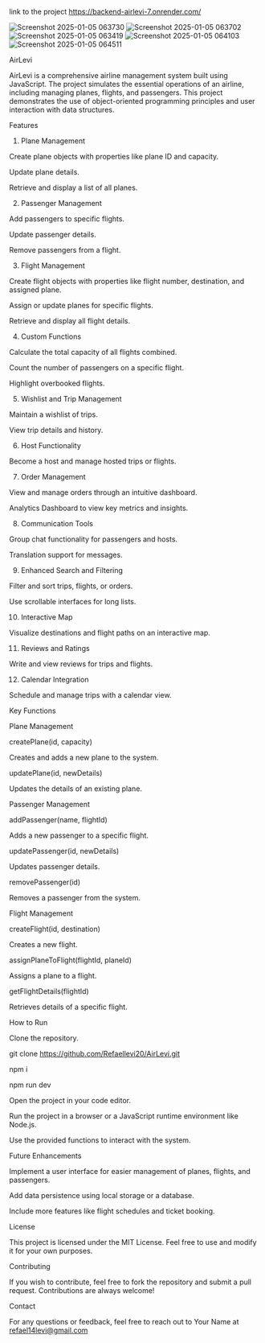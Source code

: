 link to the project https://backend-airlevi-7.onrender.com/

![Screenshot 2025-01-05 063730](https://github.com/user-attachments/assets/fd426ec1-30ae-4106-955a-5d2ad4ae0490)
![Screenshot 2025-01-05 063702](https://github.com/user-attachments/assets/fdf212b9-bad3-4fd0-97f0-7ba318c05384)
![Screenshot 2025-01-05 063419](https://github.com/user-attachments/assets/7ec034c3-ae5b-4a9b-b356-0801b00b09f8)
![Screenshot 2025-01-05 064103](https://github.com/user-attachments/assets/67310c5d-c207-496d-bc25-b1d060c8376d)
![Screenshot 2025-01-05 064511](https://github.com/user-attachments/assets/9b1b2739-fd87-4196-88cd-8d8483fb77d1)


AirLevi

AirLevi is a comprehensive airline management system built using JavaScript. The project simulates the essential operations of an airline, including managing planes, flights, and passengers. This project demonstrates the use of object-oriented programming principles and user interaction with data structures.

Features

1. Plane Management

Create plane objects with properties like plane ID and capacity.

Update plane details.

Retrieve and display a list of all planes.

2. Passenger Management

Add passengers to specific flights.

Update passenger details.

Remove passengers from a flight.

3. Flight Management

Create flight objects with properties like flight number, destination, and assigned plane.

Assign or update planes for specific flights.

Retrieve and display all flight details.

4. Custom Functions

Calculate the total capacity of all flights combined.

Count the number of passengers on a specific flight.

Highlight overbooked flights.

5. Wishlist and Trip Management

Maintain a wishlist of trips.

View trip details and history.

6. Host Functionality

Become a host and manage hosted trips or flights.

7. Order Management

View and manage orders through an intuitive dashboard.

Analytics Dashboard to view key metrics and insights.

8. Communication Tools

Group chat functionality for passengers and hosts.

Translation support for messages.

9. Enhanced Search and Filtering

Filter and sort trips, flights, or orders.

Use scrollable interfaces for long lists.

10. Interactive Map

Visualize destinations and flight paths on an interactive map.

11. Reviews and Ratings

Write and view reviews for trips and flights.

12. Calendar Integration

Schedule and manage trips with a calendar view.


Key Functions

Plane Management

createPlane(id, capacity)

Creates and adds a new plane to the system.

updatePlane(id, newDetails)

Updates the details of an existing plane.

Passenger Management

addPassenger(name, flightId)

Adds a new passenger to a specific flight.

updatePassenger(id, newDetails)

Updates passenger details.

removePassenger(id)

Removes a passenger from the system.

Flight Management

createFlight(id, destination)

Creates a new flight.

assignPlaneToFlight(flightId, planeId)

Assigns a plane to a flight.

getFlightDetails(flightId)

Retrieves details of a specific flight.

How to Run

Clone the repository.

git clone https://github.com/Refaellevi20/AirLevi.git

npm i 

npm run dev

Open the project in your code editor.

Run the project in a browser or a JavaScript runtime environment like Node.js.

Use the provided functions to interact with the system.

Future Enhancements

Implement a user interface for easier management of planes, flights, and passengers.

Add data persistence using local storage or a database.

Include more features like flight schedules and ticket booking.

License

This project is licensed under the MIT License. Feel free to use and modify it for your own purposes.

Contributing

If you wish to contribute, feel free to fork the repository and submit a pull request. Contributions are always welcome!

Contact

For any questions or feedback, feel free to reach out to Your Name at refael14levi@gmail.com

